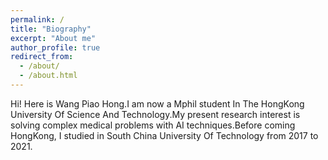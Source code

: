 ```yaml
---
permalink: /
title: "Biography"
excerpt: "About me"
author_profile: true
redirect_from: 
  - /about/
  - /about.html
---
```


Hi! Here is Wang Piao Hong.I am now a Mphil student In The HongKong University Of Science And Technology.My present research interest is solving complex medical problems with AI techniques.Before coming HongKong, I studied in South China University Of Technology from 2017 to 2021.


